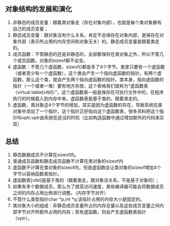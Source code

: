 ## 对象结构的发展和演化
1. 非静态的成员变量：跟着类对象走（存在对象内部），也就是每个类对象都有自己的成员变量；
2. 静态成员变量：跟对象没有什么关系，肯定不会保存在对象内部，是保存在对象外部（表示所占用的内存空间和对象无关）的。静态成员变量是跟着类走的。
3. 成员函数：不管静态的还是非静态的，全部都保存在类对象之外，所以不管几个成员函数，对象的sizeof都不会变。
4. 虚函数：不管几个虚函数，sizeof()都是多了4个字节。类里只要有一个虚函数（或者至少有一个虚函数），这个类会产生一个指向虚函数的指针。有两个虚函数，那么这个类，就会产生两个指向虚函数的指针。类本身，指向虚函数的指针（一个或者一堆）要有地方存放，这个表格我们就称为“虚函数表（virtual table[vtbl]）”，这个虚函数表一般是保存在可执行文件中的，在程序执行的时候载入到内存中来。虚函数表是基于类的，跟着类走的。
5. 虚函数，类对象这4个字节的增加，其实是因为虚函数的存在，导致系统往类对象中添加了一个指针，这个指针正好指向这个虚函数表，很多资料把这个指针叫vptr;vptr由系统在适当的时机（比如构造函数中通过增加额外的代码来实现）
## 总结
1. 静态数据成员不计算在sizeof内。
2. 普通成员函数和静态成员函数不计算在类对象的sizeof内
3. 虚函数不计算在类对象的sizeof内，但是虚函数会让类对象的sizeof增加4个字节以容纳函数表指针。
4. 虚函数表[vtbl]是基于类的（跟着类走，跟对象没关系，不是基于对象的）；
5. 如果有多个数据成员，那么为了提高访问速度，某些编译器可能会将数据成员之间的内存占用比例进行调整。（内存字节对齐）
6. 不管什么类型指针char *p,int *q;该指针占用的内存大小是固定的。
7. 类对象大小的组成：非静态成员变量所占的内存总量以及这些成员变量之间内部字节对齐所额外占用的内存；若有虚函数，则会产生虚函数表指针（vptr）。